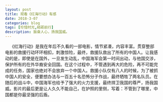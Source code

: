 ```yaml
---
layout: post
title: 观看《红海行动》有感
date: 2018-3-07
categories: blog
tags: [珍惜时光,砥砺前行]
description: 振奋人心，扬我国威。
---
```


     《红海行动》是我在年后不久看的一部电影，情节紧凑，内容丰富。贯穿整部电影的救援行动环环相扣，刺激惊险，最终，救援队救出了所有的中国人。让我感动的是，即使是在国外，一旦发生动乱，中国海军会第一时间出动，与他国交涉，保护所有的在外华裔安全回国。在这个过程中，不管遇到再大的危险，再不可能完成的任务，国家也绝对不会放弃一个中国人。救援小队仅有八人的时候，为了被抓中国人的安全，便要想办法与一百五十名恐怖分子作战，最终牺牲了两名队员。在随后的战斗中，中国海军也给予了强大的火力支援，最终捍卫我国的尊严，扬我国威。影片的最后更是让人久久不能自己，在护照的里侧，写着：不管到了哪里，中国都是你最坚强的后盾。
